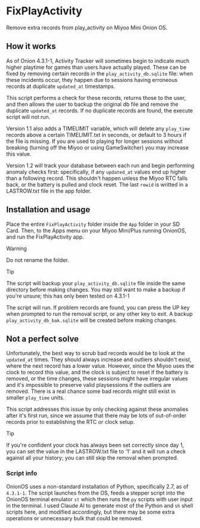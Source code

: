 # FixPlayActivity
Remove extra records from play_activity on Miyoo Mini Onion OS.

## How it works
As of Onion 4.3.1-1, Activity Tracker will sometimes begin to indicate much higher playtime for games than users have actually played.  These can be fixed by removing certain records in the `play_activity_db.sqlite` file: when these incidents occur, they happen due to sessions having erroneous records at duplicate `updated_at` timestamps.

This script performs a check for these records, returns those to the user, and then allows the user to backup the original db file and remove the duplicate `updated_at` records.  If no duplicate records are found, the execute script will not run.

Version 1.1 also adds a TIMELIMIT variable, which will delete any `play_time` records above a certain TIMELIMIT.txt in seconds, or default to 3 hours if the file is missing.  If you are used to playing for longer sessions without breaking (turning off the Miyoo or using GameSwitcher) you may increase this value.

Version 1.2 will track your database between each run and begin performing anomaly checks first:  specifically, if any `updated_at` values end up higher than a following record.  This shouldn't happen unless the Miyoo RTC falls back, or the battery is pulled and clock reset.  The last `rowid` is writted in a LASTROW.txt file in the app folder.

## Installation and usage

Place the entire `FixPlayActivity` folder inside the `App` folder in your SD Card.  Then, to the Apps menu on your Miyoo Mini/Plus running OnionOS, and run the FixPlayActivity app.

> [!WARNING]
> Do not rename the folder.

> [!TIP]
> The script will backup your `play_activity_db.sqlite` file inside the same directory before making changes.  You may still want to make a backup if you're unsure; this has only been tested on 4.3.1-1

The script will run.  If problem records are found, you can press the UP key when prompted to run the removal script, or any other key to exit.  A backup `play_activity_db_bak.sqlite` will be created before making changes.

## Not a perfect solve

Unfortunately, the best way to scrub bad records would be to look at the `updated_at` times.  They should always increase and outliers shouldn't exist, where the next record has a lower value.  However, since the Miyoo uses the clock to record this value, and the clock is subject to reset if the battery is removed, or the time changes, these sessions might have irregular values and it's impossible to preserve valid playsessions if the outliers are removed.  There is a real chance some bad records might still exist in smaller `play_time` units.

This script addresses this issue by only checking against these anomalies after it's first run, since we assume that there may be lots of out-of-order records prior to establishing the RTC or clock setup.

> [!TIP]
> If you're confident your clock has always been set correctly since day 1, you can set the value in the LASTROW.txt file to '1' and it will run a check against all your history; you can still skip the removal when prompted.

### Script info

OnionOS uses a non-standard installation of Python, specifically 2.7, as of `4.3.1-1`.
The script launches from the OS, feeds a stepper script into the OnionOS terminal emulator `st` which then runs the `py` scripts with user input in the terminal.
I used Claude AI to generate most of the Python and `sh` shell scripts here, and modified accordingly, but there may be some extra operations or unnecessary bulk that could be removed.
